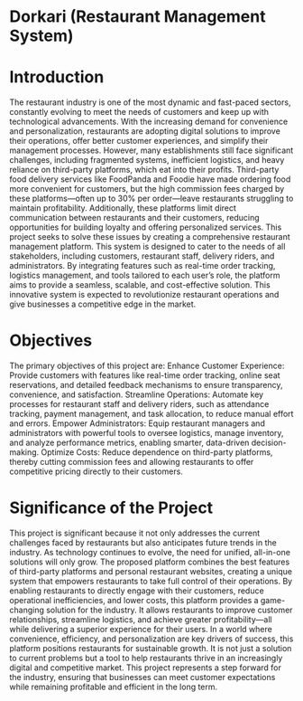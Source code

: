 # Dorkari (Restaurant Management System)

# Introduction<br>
The restaurant industry is one of the most dynamic and fast-paced sectors, constantly evolving to meet the needs of customers and keep up with technological advancements. With the increasing demand for convenience and personalization, restaurants are adopting digital solutions to improve their operations, offer better customer experiences, and simplify their management processes. However, many establishments still face significant challenges, including fragmented systems, inefficient logistics, and heavy reliance on third-party platforms, which eat into their profits.
Third-party food delivery services like FoodPanda and Foodie have made ordering food more convenient for customers, but the high commission fees charged by these platforms—often up to 30% per order—leave restaurants struggling to maintain profitability. Additionally, these platforms limit direct communication between restaurants and their customers, reducing opportunities for building loyalty and offering personalized services.
This project seeks to solve these issues by creating a comprehensive restaurant management platform. This system is designed to cater to the needs of all stakeholders, including customers, restaurant staff, delivery riders, and administrators. By integrating features such as real-time order tracking, logistics management, and tools tailored to each user’s role, the platform aims to provide a seamless, scalable, and cost-effective solution. This innovative system is expected to revolutionize restaurant operations and give businesses a competitive edge in the market.

# Objectives<br>
The primary objectives of this project are:
Enhance Customer Experience: Provide customers with features like real-time order tracking, online seat reservations, and detailed feedback mechanisms to ensure transparency, convenience, and satisfaction.
Streamline Operations: Automate key processes for restaurant staff and delivery riders, such as attendance tracking, payment management, and task allocation, to reduce manual effort and errors.
Empower Administrators: Equip restaurant managers and administrators with powerful tools to oversee logistics, manage inventory, and analyze performance metrics, enabling smarter, data-driven decision-making.
Optimize Costs: Reduce dependence on third-party platforms, thereby cutting commission fees and allowing restaurants to offer competitive pricing directly to their customers.

# Significance of the Project<br>
This project is significant because it not only addresses the current challenges faced by restaurants but also anticipates future trends in the industry. As technology continues to evolve, the need for unified, all-in-one solutions will only grow. The proposed platform combines the best features of third-party platforms and personal restaurant websites, creating a unique system that empowers restaurants to take full control of their operations.
By enabling restaurants to directly engage with their customers, reduce operational inefficiencies, and lower costs, this platform provides a game-changing solution for the industry. It allows restaurants to improve customer relationships, streamline logistics, and achieve greater profitability—all while delivering a superior experience for their users.
In a world where convenience, efficiency, and personalization are key drivers of success, this platform positions restaurants for sustainable growth. It is not just a solution to current problems but a tool to help restaurants thrive in an increasingly digital and competitive market. This project represents a step forward for the industry, ensuring that businesses can meet customer expectations while remaining profitable and efficient in the long term.
